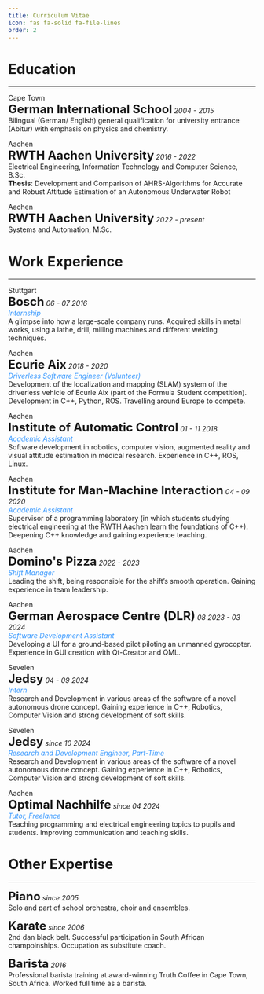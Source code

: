 ```yaml
---
title: Curriculum Vitae
icon: fas fa-solid fa-file-lines
order: 2
---
```

# <i class="fa-solid fa-graduation-cap"></i> Education 
---

<i class="fa-solid fa-location-dot"></i> Cape Town  
**<span style="font-size: x-large;">German International School</span>** 
*2004 - 2015*  
Bilingual (German/ English) general qualification for university entrance (Abitur) with emphasis on physics and chemistry.

<i class="fa-solid fa-location-dot"></i> Aachen  
**<span style="font-size: x-large;">RWTH Aachen University</span>** 
*2016 - 2022*  
Electrical Engineering, Information Technology and Computer Science, B.Sc.  
**Thesis**: Development and Comparison of AHRS-Algorithms for Accurate and Robust Attitude Estimation of an Autonomous Underwater Robot

<i class="fa-solid fa-location-dot"></i> Aachen  
**<span style="font-size: x-large;">RWTH Aachen University</span>** 
*2022 - present*  
Systems and Automation, M.Sc.

# <i class="fas fa-laptop"></i> Work Experience 
---

<i class="fa-solid fa-location-dot"></i> Stuttgart  
**<span style="font-size: x-large;">Bosch</span>** *06 - 07 2016*   
<span style="color:#3396FF;"> *Internship* </span>   
A glimpse into how a large-scale company runs. Acquired skills in metal works, using a lathe,
drill, milling machines and different welding techniques.

<i class="fa-solid fa-location-dot"></i> Aachen   
<a href="{% post_url 24-02-26-ecurie %}" style="text-decoration: none; color: inherit;">**<span style="font-size: x-large;">Ecurie Aix</span>**</a> *2018 - 2020*    
<span style="color:#3396FF;">*Driverless Software Engineer (Volunteer)*</span>  
Development of the localization and mapping (SLAM) system of the driverless vehicle of
Ecurie Aix (part of the Formula Student competition). Development in C++, Python, ROS.
Travelling around Europe to compete.     

<i class="fa-solid fa-location-dot"></i> Aachen   
**<span style="font-size: x-large;">Institute of Automatic Control</span>**  *01 - 11 2018*  
<span style="color:#3396FF;"> *Academic Assistant* </span>  
Software development in robotics, computer vision, augmented reality and visual attitude
estimation in medical research. Experience in C++, ROS, Linux.

<i class="fa-solid fa-location-dot"></i> Aachen   
**<span style="font-size: x-large;">Institute for Man-Machine Interaction</span>** *04 - 09 2020*  
<span style="color:#3396FF;"> *Academic Assistant* </span>  
Supervisor of a programming laboratory (in which students studying electrical engineering
at the RWTH Aachen learn the foundations of C++). Deepening C++ knowledge and gaining
experience teaching.

<i class="fa-solid fa-location-dot"></i> Aachen   
**<span style="font-size: x-large;">Domino's Pizza</span>**  *2022 - 2023*     
<span style="color:#3396FF;"> *Shift Manager* </span>   
Leading the shift, being responsible for the shift’s smooth operation. Gaining experience in
team leadership.

<i class="fa-solid fa-location-dot"></i> Aachen  
**<span style="font-size: x-large;">German Aerospace Centre (DLR)</span>**  *08 2023 - 03 2024*   
<span style="color:#3396FF;"> *Software Development Assistant* </span>  
Developing a UI for a ground-based pilot piloting an unmanned gyrocopter. Experience in
GUI creation with Qt-Creator and QML.

<i class="fa-solid fa-location-dot"></i> Sevelen  
**<span style="font-size: x-large;">Jedsy</span>**  *04 - 09 2024*   
<span style="color:#3396FF;"> *Intern* </span>  
Research and Development in various areas of the software of a novel autonomous drone concept.
Gaining experience in C++, Robotics, Computer Vision and strong development of soft skills.

<i class="fa-solid fa-location-dot"></i> Sevelen  
**<span style="font-size: x-large;">Jedsy</span>**  *since 10 2024*   
<span style="color:#3396FF;"> *Research and Development Engineer, Part-Time* </span>  
Research and Development in various areas of the software of a novel autonomous drone concept.
Gaining experience in C++, Robotics, Computer Vision and strong development of soft skills.

<i class="fa-solid fa-location-dot"></i> Aachen  
**<span style="font-size: x-large;">Optimal Nachhilfe</span>**  *since 04 2024*   
<span style="color:#3396FF;"> *Tutor, Freelance* </span>  
Teaching programming and electrical engineering topics to pupils and students. 
Improving communication and teaching skills.  

# <i class="fa-solid fa-icons"></i> Other Expertise 
---

**<span style="font-size: x-large;">Piano</span>**  *since 2005*  
Solo and part of school orchestra, choir and ensembles.

**<span style="font-size: x-large;">Karate</span>**  *since 2006*  
2nd dan black belt. Successful participation in South African champoinships. Occupation as substitute coach.

**<span style="font-size: x-large;">Barista</span>**    *2016*  
Professional barista training at award-winning Truth Coffee in Cape Town, South Africa.
Worked full time as a barista.
